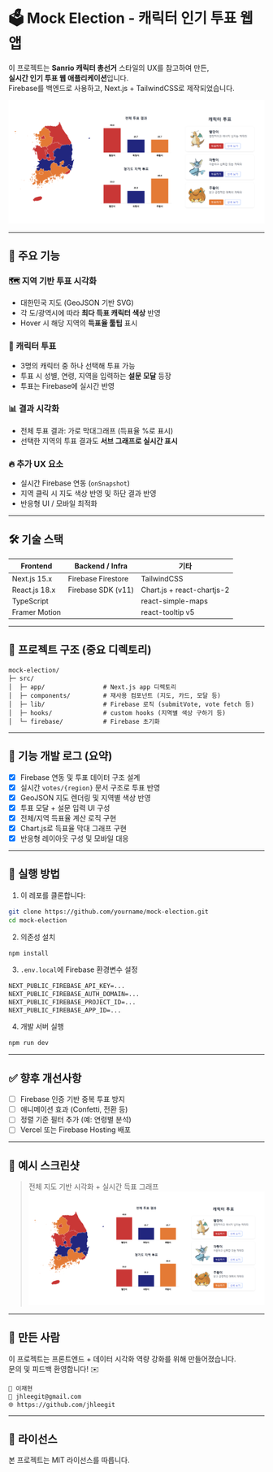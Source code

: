 # 🗳️ Mock Election - 캐릭터 인기 투표 웹앱

이 프로젝트는 **Sanrio 캐릭터 총선거** 스타일의 UX를 참고하여 만든,  
**실시간 인기 투표 웹 애플리케이션**입니다.  
Firebase를 백엔드로 사용하고, Next.js + TailwindCSS로 제작되었습니다.

![screenshot](./public/preview.png)

---

## 🚀 주요 기능

### 🗺️ 지역 기반 투표 시각화
- 대한민국 지도 (GeoJSON 기반 SVG)
- 각 도/광역시에 따라 **최다 득표 캐릭터 색상** 반영
- Hover 시 해당 지역의 **득표율 툴팁** 표시

### 🧸 캐릭터 투표
- 3명의 캐릭터 중 하나 선택해 투표 가능
- 투표 시 성별, 연령, 지역을 입력하는 **설문 모달** 등장
- 투표는 Firebase에 실시간 반영

### 📊 결과 시각화
- 전체 투표 결과: 가로 막대그래프 (득표율 %로 표시)
- 선택한 지역의 투표 결과도 **서브 그래프로 실시간 표시**

### 🔥 추가 UX 요소
- 실시간 Firebase 연동 (`onSnapshot`)
- 지역 클릭 시 지도 색상 반영 및 하단 결과 반영
- 반응형 UI / 모바일 최적화

---

## 🛠️ 기술 스택

| Frontend         | Backend / Infra         | 기타                   |
|------------------|--------------------------|------------------------|
| Next.js 15.x     | Firebase Firestore       | TailwindCSS            |
| React.js 18.x    | Firebase SDK (v11)       | Chart.js + react-chartjs-2 |
| TypeScript       |                          | react-simple-maps      |
| Framer Motion    |                          | react-tooltip v5       |

---

## 📁 프로젝트 구조 (중요 디렉토리)

```
mock-election/
├─ src/
│  ├─ app/                # Next.js app 디렉토리
│  ├─ components/         # 재사용 컴포넌트 (지도, 카드, 모달 등)
│  ├─ lib/                # Firebase 로직 (submitVote, vote fetch 등)
│  ├─ hooks/              # custom hooks (지역별 색상 구하기 등)
│  └─ firebase/           # Firebase 초기화
```

---

## 📝 기능 개발 로그 (요약)

- [x] Firebase 연동 및 투표 데이터 구조 설계
- [x] 실시간 `votes/{region}` 문서 구조로 투표 반영
- [x] GeoJSON 지도 렌더링 및 지역별 색상 반영
- [x] 투표 모달 + 설문 입력 UI 구성
- [x] 전체/지역 득표율 계산 로직 구현
- [x] Chart.js로 득표율 막대 그래프 구현
- [x] 반응형 레이아웃 구성 및 모바일 대응

---

## 🧪 실행 방법

1. 이 레포를 클론합니다:

```bash
git clone https://github.com/yourname/mock-election.git
cd mock-election
```

2. 의존성 설치

```bash
npm install
```

3. `.env.local`에 Firebase 환경변수 설정

```env
NEXT_PUBLIC_FIREBASE_API_KEY=...
NEXT_PUBLIC_FIREBASE_AUTH_DOMAIN=...
NEXT_PUBLIC_FIREBASE_PROJECT_ID=...
NEXT_PUBLIC_FIREBASE_APP_ID=...
```

4. 개발 서버 실행

```bash
npm run dev
```

---

## ✅ 향후 개선사항

- [ ] Firebase 인증 기반 중복 투표 방지
- [ ] 애니메이션 효과 (Confetti, 전환 등)
- [ ] 정렬 기준 필터 추가 (예: 연령별 분석)
- [ ] Vercel 또는 Firebase Hosting 배포

---

## 📸 예시 스크린샷

> 전체 지도 기반 시각화 + 실시간 득표 그래프  
> ![](./public/preview.png)

---

## 🙌 만든 사람

이 프로젝트는 프론트엔드 + 데이터 시각화 역량 강화를 위해 만들어졌습니다.  
문의 및 피드백 환영합니다! ✉️

```
📛 이재현  
📧 jhleegit@gmail.com  
🌐 https://github.com/jhleegit
```

---

## 📄 라이선스

본 프로젝트는 MIT 라이선스를 따릅니다.